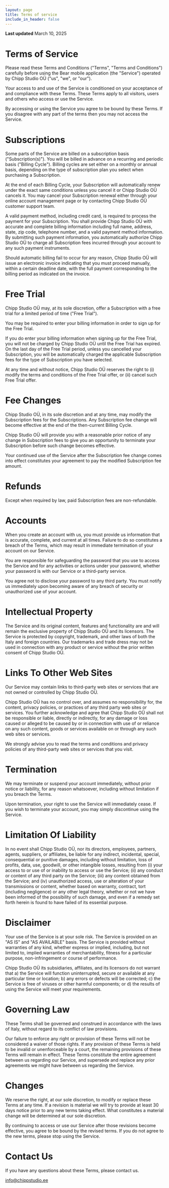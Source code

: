```yaml
---
layout: page
title: Terms of service
include_in_header: false
---
```


**Last updated**
March 10, 2025

# Terms of Service

Please read these Terms and Conditions ("Terms", "Terms and Conditions") carefully before using the Bear mobile application (the "Service") operated by Chipp Studio OÜ ("us", "we", or "our").


Your access to and use of the Service is conditioned on your acceptance of and compliance with these Terms. These Terms apply to all visitors, users and others who access or use the Service.


By accessing or using the Service you agree to be bound by these Terms. If you disagree with any part of the terms then you may not access the Service.


# Subscriptions

Some parts of the Service are billed on a subscription basis ("Subscription(s)"). You will be billed in advance on a recurring and periodic basis ("Billing Cycle"). Billing cycles are set either on a monthly or annual basis, depending on the type of subscription plan you select when purchasing a Subscription.


At the end of each Billing Cycle, your Subscription will automatically renew under the exact same conditions unless you cancel it or Chipp Studio OÜ cancels it. You may cancel your Subscription renewal either through your online account management page or by contacting Chipp Studio OÜ customer support team.


A valid payment method, including credit card, is required to process the payment for your Subscription. You shall provide Chipp Studio OÜ with accurate and complete billing information including full name, address, state, zip code, telephone number, and a valid payment method information. By submitting such payment information, you automatically authorize Chipp Studio OÜ to charge all Subscription fees incurred through your account to any such payment instruments.


Should automatic billing fail to occur for any reason, Chipp Studio OÜ will issue an electronic invoice indicating that you must proceed manually, within a certain deadline date, with the full payment corresponding to the billing period as indicated on the invoice.


# Free Trial

Chipp Studio OÜ may, at its sole discretion, offer a Subscription with a free trial for a limited period of time ("Free Trial").


You may be required to enter your billing information in order to sign up for the Free Trial.


If you do enter your billing information when signing up for the Free Trial, you will not be charged by Chipp Studio OÜ until the Free Trial has expired. On the last day of the Free Trial period, unless you cancelled your Subscription, you will be automatically charged the applicable Subscription fees for the type of Subscription you have selected.


At any time and without notice, Chipp Studio OÜ reserves the right to (i) modify the terms and conditions of the Free Trial offer, or (ii) cancel such Free Trial offer.


# Fee Changes

Chipp Studio OÜ, in its sole discretion and at any time, may modify the Subscription fees for the Subscriptions. Any Subscription fee change will become effective at the end of the then-current Billing Cycle.


Chipp Studio OÜ will provide you with a reasonable prior notice of any change in Subscription fees to give you an opportunity to terminate your Subscription before such change becomes effective.


Your continued use of the Service after the Subscription fee change comes into effect constitutes your agreement to pay the modified Subscription fee amount.


# Refunds

Except when required by law, paid Subscription fees are non-refundable.


# Accounts

When you create an account with us, you must provide us information that is accurate, complete, and current at all times. Failure to do so constitutes a breach of the Terms, which may result in immediate termination of your account on our Service.


You are responsible for safeguarding the password that you use to access the Service and for any activities or actions under your password, whether your password is with our Service or a third-party service.


You agree not to disclose your password to any third party. You must notify us immediately upon becoming aware of any breach of security or unauthorized use of your account.


# Intellectual Property

The Service and its original content, features and functionality are and will remain the exclusive property of Chipp Studio OÜ and its licensors. The Service is protected by copyright, trademark, and other laws of both the Italy and foreign countries. Our trademarks and trade dress may not be used in connection with any product or service without the prior written consent of Chipp Studio OÜ.


# Links To Other Web Sites

Our Service may contain links to third-party web sites or services that are not owned or controlled by Chipp Studio OÜ.


Chipp Studio OÜ has no control over, and assumes no responsibility for, the content, privacy policies, or practices of any third party web sites or services. You further acknowledge and agree that Chipp Studio OÜ shall not be responsible or liable, directly or indirectly, for any damage or loss caused or alleged to be caused by or in connection with use of or reliance on any such content, goods or services available on or through any such web sites or services.


We strongly advise you to read the terms and conditions and privacy policies of any third-party web sites or services that you visit.


# Termination

We may terminate or suspend your account immediately, without prior notice or liability, for any reason whatsoever, including without limitation if you breach the Terms.


Upon termination, your right to use the Service will immediately cease. If you wish to terminate your account, you may simply discontinue using the Service.


# Limitation Of Liability

In no event shall Chipp Studio OÜ, nor its directors, employees, partners, agents, suppliers, or affiliates, be liable for any indirect, incidental, special, consequential or punitive damages, including without limitation, loss of profits, data, use, goodwill, or other intangible losses, resulting from (i) your access to or use of or inability to access or use the Service; (ii) any conduct or content of any third party on the Service; (iii) any content obtained from the Service; and (iv) unauthorized access, use or alteration of your transmissions or content, whether based on warranty, contract, tort (including negligence) or any other legal theory, whether or not we have been informed of the possibility of such damage, and even if a remedy set forth herein is found to have failed of its essential purpose.


# Disclaimer

Your use of the Service is at your sole risk. The Service is provided on an "AS IS" and "AS AVAILABLE" basis. The Service is provided without warranties of any kind, whether express or implied, including, but not limited to, implied warranties of merchantability, fitness for a particular purpose, non-infringement or course of performance.


Chipp Studio OÜ its subsidiaries, affiliates, and its licensors do not warrant that a) the Service will function uninterrupted, secure or available at any particular time or location; b) any errors or defects will be corrected; c) the Service is free of viruses or other harmful components; or d) the results of using the Service will meet your requirements.


# Governing Law

These Terms shall be governed and construed in accordance with the laws of Italy, without regard to its conflict of law provisions.


Our failure to enforce any right or provision of these Terms will not be considered a waiver of those rights. If any provision of these Terms is held to be invalid or unenforceable by a court, the remaining provisions of these Terms will remain in effect. These Terms constitute the entire agreement between us regarding our Service, and supersede and replace any prior agreements we might have between us regarding the Service.


# Changes

We reserve the right, at our sole discretion, to modify or replace these Terms at any time. If a revision is material we will try to provide at least 30 days notice prior to any new terms taking effect. What constitutes a material change will be determined at our sole discretion.


By continuing to access or use our Service after those revisions become effective, you agree to be bound by the revised terms. If you do not agree to the new terms, please stop using the Service.


# Contact Us

If you have any questions about these Terms, please contact us.

[info@chippstudio.ee](mailto:info@chippstudio.ee)